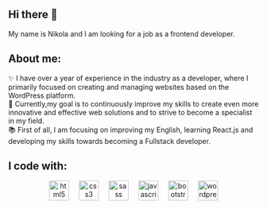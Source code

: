 ## Hi there 👋

My name is Nikola and I am looking for a job as a frontend developer.

## About me:

✨ I have over a year of experience in the industry as a developer, where I primarily focused on creating and managing websites based on the WordPress platform.<br>
🎯 Currently,my goal is to continuously improve my skills to create even more innovative and effective web solutions and to strive to become a specialist in my field. <br>
📚 First of all, I am focusing on improving my English, learning React.js and developing my skills towards becoming a Fullstack developer.<br>

## I code with:

<div align="center">
  <img src="https://cdn.jsdelivr.net/gh/devicons/devicon/icons/html5/html5-original.svg" height="40" alt="html5 logo"  />
  <img width="12" />
  <img src="https://cdn.jsdelivr.net/gh/devicons/devicon/icons/css3/css3-original.svg" height="40" alt="css3 logo"  />
  <img width="12" />
  <img src="https://cdn.jsdelivr.net/gh/devicons/devicon/icons/sass/sass-original.svg" height="40" alt="sass logo"  />
  <img width="12" />
  <img src="https://cdn.jsdelivr.net/gh/devicons/devicon/icons/javascript/javascript-original.svg" height="40" alt="javascript logo"  />
  <img width="12" />
  <img src="https://cdn.jsdelivr.net/gh/devicons/devicon/icons/bootstrap/bootstrap-original.svg" height="40" alt="bootstrap logo"  />
  <img width="12" />
  <img src="https://cdn.jsdelivr.net/gh/devicons/devicon/icons/wordpress/wordpress-original.svg" height="40" alt="wordpress logo"  />
</div>
